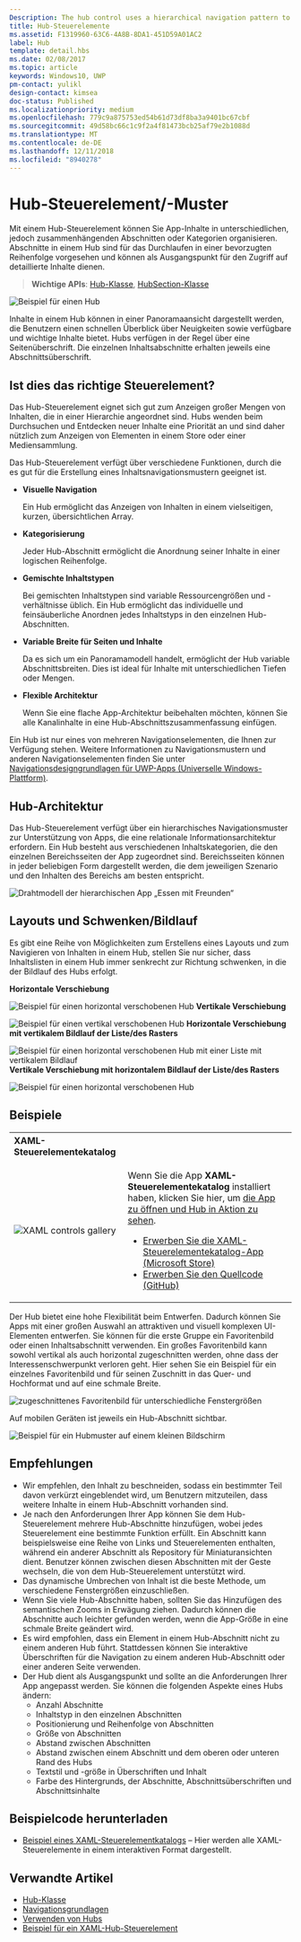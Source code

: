 ```yaml
---
Description: The hub control uses a hierarchical navigation pattern to support apps with a relational information architecture.
title: Hub-Steuerelemente
ms.assetid: F1319960-63C6-4A8B-8DA1-451D59A01AC2
label: Hub
template: detail.hbs
ms.date: 02/08/2017
ms.topic: article
keywords: Windows10, UWP
pm-contact: yulikl
design-contact: kimsea
doc-status: Published
ms.localizationpriority: medium
ms.openlocfilehash: 779c9a875753ed54b61d73df8ba3a9401bc67cbf
ms.sourcegitcommit: 49d58bc66c1c9f2a4f81473bcb25af79e2b1088d
ms.translationtype: MT
ms.contentlocale: de-DE
ms.lasthandoff: 12/11/2018
ms.locfileid: "8940278"
---
```

# <a name="hub-controlpattern"></a>Hub-Steuerelement/-Muster

 


Mit einem Hub-Steuerelement können Sie App-Inhalte in unterschiedlichen, jedoch zusammenhängenden Abschnitten oder Kategorien organisieren. Abschnitte in einem Hub sind für das Durchlaufen in einer bevorzugten Reihenfolge vorgesehen und können als Ausgangspunkt für den Zugriff auf detaillierte Inhalte dienen.

> **Wichtige APIs**: [Hub-Klasse](https://msdn.microsoft.com/library/windows/apps/dn251843), [HubSection-Klasse](https://msdn.microsoft.com/library/windows/apps/dn251845)

![Beispiel für einen Hub](images/hub_example_tablet.png)

Inhalte in einem Hub können in einer Panoramaansicht dargestellt werden, die Benutzern einen schnellen Überblick über Neuigkeiten sowie verfügbare und wichtige Inhalte bietet. Hubs verfügen in der Regel über eine Seitenüberschrift. Die einzelnen Inhaltsabschnitte erhalten jeweils eine Abschnittsüberschrift.


## <a name="is-this-the-right-control"></a>Ist dies das richtige Steuerelement?

Das Hub-Steuerelement eignet sich gut zum Anzeigen großer Mengen von Inhalten, die in einer Hierarchie angeordnet sind. Hubs wenden beim Durchsuchen und Entdecken neuer Inhalte eine Priorität an und sind daher nützlich zum Anzeigen von Elementen in einem Store oder einer Mediensammlung.

Das Hub-Steuerelement verfügt über verschiedene Funktionen, durch die es gut für die Erstellung eines Inhaltsnavigationsmustern geeignet ist.

-   **Visuelle Navigation**

    Ein Hub ermöglicht das Anzeigen von Inhalten in einem vielseitigen, kurzen, übersichtlichen Array.

-   **Kategorisierung**

    Jeder Hub-Abschnitt ermöglicht die Anordnung seiner Inhalte in einer logischen Reihenfolge.

-   **Gemischte Inhaltstypen**

    Bei gemischten Inhaltstypen sind variable Ressourcengrößen und -verhältnisse üblich. Ein Hub ermöglicht das individuelle und feinsäuberliche Anordnen jedes Inhaltstyps in den einzelnen Hub-Abschnitten.

-   **Variable Breite für Seiten und Inhalte**

    Da es sich um ein Panoramamodell handelt, ermöglicht der Hub variable Abschnittsbreiten. Dies ist ideal für Inhalte mit unterschiedlichen Tiefen oder Mengen.

-   **Flexible Architektur**

    Wenn Sie eine flache App-Architektur beibehalten möchten, können Sie alle Kanalinhalte in eine Hub-Abschnittszusammenfassung einfügen.

Ein Hub ist nur eines von mehreren Navigationselementen, die Ihnen zur Verfügung stehen. Weitere Informationen zu Navigationsmustern und anderen Navigationselementen finden Sie unter [Navigationsdesigngrundlagen für UWP-Apps (Universelle Windows-Plattform)](../basics/navigation-basics.md).

## <a name="hub-architecture"></a>Hub-Architektur

Das Hub-Steuerelement verfügt über ein hierarchisches Navigationsmuster zur Unterstützung von Apps, die eine relationale Informationsarchitektur erfordern. Ein Hub besteht aus verschiedenen Inhaltskategorien, die den einzelnen Bereichsseiten der App zugeordnet sind. Bereichsseiten können in jeder beliebigen Form dargestellt werden, die dem jeweiligen Szenario und den Inhalten des Bereichs am besten entspricht.

![Drahtmodell der hierarchischen App „Essen mit Freunden“](images/navigation_diagram_food_with_friends_app_new.png)

## <a name="layouts-and-panningscrolling"></a>Layouts und Schwenken/Bildlauf

Es gibt eine Reihe von Möglichkeiten zum Erstellens eines Layouts und zum Navigieren von Inhalten in einem Hub, stellen Sie nur sicher, dass Inhaltslisten in einem Hub immer senkrecht zur Richtung schwenken, in die der Bildlauf des Hubs erfolgt.

**Horizontale Verschiebung**

![Beispiel für einen horizontal verschobenen Hub](images/controls_hub_horizontal_pan.png)
**Vertikale Verschiebung**

![Beispiel für einen vertikal verschobenen Hub](images/controls_hub_vertical_pan.png)
**Horizontale Verschiebung mit vertikalem Bildlauf der Liste/des Rasters**

![Beispiel für einen horizontal verschobenen Hub mit einer Liste mit vertikalem Bildlauf](images/controls_hub_horizontal_vertical_scroll.png)
**Vertikale Verschiebung mit horizontalem Bildlauf der Liste/des Rasters**

![Beispiel für einen horizontal verschobenen Hub](images/controls_hub_vertical_horizontal_scroll.png)

## <a name="examples"></a>Beispiele

<table>
<th align="left">XAML-Steuerelementekatalog<th>
<tr>
<td><img src="images/xaml-controls-gallery-sm.png" alt="XAML controls gallery"></img></td>
<td>
    <p>Wenn Sie die App <strong style="font-weight: semi-bold">XAML-Steuerelementekatalog</strong> installiert haben, klicken Sie hier, um <a href="xamlcontrolsgallery:/item/Hub">die App zu öffnen und Hub in Aktion zu sehen</a>.</p>
    <ul>
    <li><a href="https://www.microsoft.com/store/productId/9MSVH128X2ZT">Erwerben Sie die XAML-Steuerelementekatalog-App (Microsoft Store)</a></li>
    <li><a href="https://github.com/Microsoft/Windows-universal-samples/tree/master/Samples/XamlUIBasics">Erwerben Sie den Quellcode (GitHub)</a></li>
    </ul>
</td>
</tr>
</table>

Der Hub bietet eine hohe Flexibilität beim Entwerfen. Dadurch können Sie Apps mit einer großen Auswahl an attraktiven und visuell komplexen UI-Elementen entwerfen. Sie können für die erste Gruppe ein Favoritenbild oder einen Inhaltsabschnitt verwenden. Ein großes Favoritenbild kann sowohl vertikal als auch horizontal zugeschnitten werden, ohne dass der Interessenschwerpunkt verloren geht. Hier sehen Sie ein Beispiel für ein einzelnes Favoritenbild und für seinen Zuschnitt in das Quer- und Hochformat und auf eine schmale Breite.

![zugeschnittenes Favoritenbild für unterschiedliche Fenstergrößen](images/hub_hero_cropped2.png)

Auf mobilen Geräten ist jeweils ein Hub-Abschnitt sichtbar.

![Beispiel für ein Hubmuster auf einem kleinen Bildschirm](images/phone_hub_example.png)

## <a name="recommendations"></a>Empfehlungen

-   Wir empfehlen, den Inhalt zu beschneiden, sodass ein bestimmter Teil davon verkürzt eingeblendet wird, um Benutzern mitzuteilen, dass weitere Inhalte in einem Hub-Abschnitt vorhanden sind.
-   Je nach den Anforderungen Ihrer App können Sie dem Hub-Steuerelement mehrere Hub-Abschnitte hinzufügen, wobei jedes Steuerelement eine bestimmte Funktion erfüllt. Ein Abschnitt kann beispielsweise eine Reihe von Links und Steuerelementen enthalten, während ein anderer Abschnitt als Repository für Miniaturansichten dient. Benutzer können zwischen diesen Abschnitten mit der Geste wechseln, die von dem Hub-Steuerelement unterstützt wird.
-   Das dynamische Umbrechen von Inhalt ist die beste Methode, um verschiedene Fenstergrößen einzuschließen.
-   Wenn Sie viele Hub-Abschnitte haben, sollten Sie das Hinzufügen des semantischen Zooms in Erwägung ziehen. Dadurch können die Abschnitte auch leichter gefunden werden, wenn die App-Größe in eine schmale Breite geändert wird.
-   Es wird empfohlen, dass ein Element in einem Hub-Abschnitt nicht zu einem anderen Hub führt. Stattdessen können Sie interaktive Überschriften für die Navigation zu einem anderen Hub-Abschnitt oder einer anderen Seite verwenden.
-   Der Hub dient als Ausgangspunkt und sollte an die Anforderungen Ihrer App angepasst werden. Sie können die folgenden Aspekte eines Hubs ändern:
    -   Anzahl Abschnitte
    -   Inhaltstyp in den einzelnen Abschnitten
    -   Positionierung und Reihenfolge von Abschnitten
    -   Größe von Abschnitten
    -   Abstand zwischen Abschnitten
    -   Abstand zwischen einem Abschnitt und dem oberen oder unteren Rand des Hubs
    -   Textstil und -größe in Überschriften und Inhalt
    -   Farbe des Hintergrunds, der Abschnitte, Abschnittsüberschriften und Abschnittsinhalte

## <a name="get-the-sample-code"></a>Beispielcode herunterladen

- [Beispiel eines XAML-Steuerelementkatalogs](https://github.com/Microsoft/Windows-universal-samples/tree/master/Samples/XamlUIBasics) – Hier werden alle XAML-Steuerelemente in einem interaktiven Format dargestellt.

## <a name="related-articles"></a>Verwandte Artikel

- [Hub-Klasse](https://msdn.microsoft.com/library/windows/apps/dn251843)
- [Navigationsgrundlagen](../basics/navigation-basics.md)
- [Verwenden von Hubs](https://msdn.microsoft.com/library/windows/apps/xaml/dn308518)
- [Beispiel für ein XAML-Hub-Steuerelement](http://go.microsoft.com/fwlink/p/?LinkID=310072)
